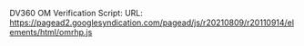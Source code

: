 DV360 OM Verification Script: 
URL: https://pagead2.googlesyndication.com/pagead/js/r20210809/r20110914/elements/html/omrhp.js
